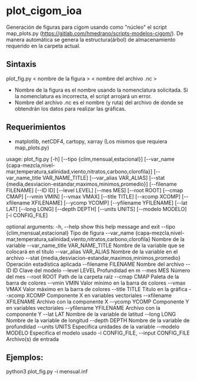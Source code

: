 # plot_cigom_ioa
Generación de figuras para cigom usando como "núcleo" el script map_plots.py (https://gitlab.com/hmedrano/scripts-modelos-cigom/).
De manera automática se genera la estructura(árbol) de almacenamiento requerido en la carpeta actual. 

## Sintaxis
plot_fig.py < nombre de la figura > < nombre del archivo .nc >
  * Nombre de la figura es el nombre usando la nomenclatura solicitada. Si la nomenclatura es incorrecta, el script arrojará un error.
  * Nombre del archivo .nc es el nombre (y ruta) del archivo de donde se obtendrán los datos para realizar las gráficas.
  
## Requerimientos
* matplotlib, netCDF4, cartopy, xarray (Los mismos que requiera map_plots.py)

usage: plot_fig.py [-h] [--tipo {clim,mensual,estacional}]
                   [--var_name {capa-mezcla,nivel-mar,temperatura,salinidad,viento,nitratos,carbono,clorofila}]
                   [--var_name_title VAR_NAME_TITLE] [--var_alias VAR_ALIAS]
                   [--stat {media,desviacion-estandar,maximos,minimos,promedio}]
                   [--filename FILENAME] [--ID ID] [--level LEVEL] [--mes MES]
                   [--root ROOT] [--cmap CMAP] [--vmin VMIN] [--vmax VMAX]
                   [--title TITLE] [--xcomp XCOMP] [--xfilename XFILENAME]
                   [--ycomp YCOMP] [--yfilename YFILENAME] [--lat LAT]
                   [--long LONG] [--depth DEPTH] [--units UNITS]
                   [--modelo MODELO] [-i CONFIG_FILE]

optional arguments:
  -h, --help            show this help message and exit
  --tipo {clim,mensual,estacional}
                        Tipo de figura
  --var_name {capa-mezcla,nivel-mar,temperatura,salinidad,viento,nitratos,carbono,clorofila}
                        Nombre de la variable
  --var_name_title VAR_NAME_TITLE
                        Nombre de la variable que se colocará en el título
  --var_alias VAR_ALIAS
                        Nombre de la variable en el archivo
  --stat {media,desviacion-estandar,maximos,minimos,promedio}
                        Operación estadística aplicada
  --filename FILENAME   Nombre del archivo
  --ID ID               Clave del modelo
  --level LEVEL         Profundidad en m
  --mes MES             Número del mes
  --root ROOT           Path de la carpeta raíz
  --cmap CMAP           Paleta de la barra de colores
  --vmin VMIN           Valor mínimo en la barra de colores
  --vmax VMAX           Valor máximo en la barra de colores
  --title TITLE         Título en la gráfica
  --xcomp XCOMP         Componente X en variables vectoriales
  --xfilename XFILENAME
                        Archivo con la componente X
  --ycomp YCOMP         Componente Y en variables vectoriales
  --yfilename YFILENAME
                        Archivo con la componente Y
  --lat LAT             Nombre de la variable de latitud
  --long LONG           Nombre de la variable de longitud
  --depth DEPTH         Nombre de la variable de profundidad
  --units UNITS         Especifica unidades de la variable
  --modelo MODELO       Especifica el modelo usado
  -i CONFIG_FILE, --input CONFIG_FILE
                        Archivo(s) de entrada

## Ejemplos:

python3 plot_fig.py -i mensual.inf


